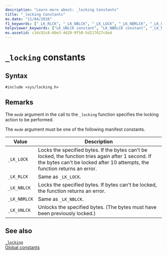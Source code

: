 ```yaml
---
description: "Learn more about: _locking Constants"
title: "_locking Constants"
ms.date: "11/04/2016"
f1_keywords: ["_LK_RLCK", "_LK_NBLCK", "_LK_LOCK", "_LK_NBRLCK", "_LK_UNLCK"]
helpviewer_keywords: ["LK_UNLCK constant", "LK_NBRLCK constant", "_LK_NBRLCK constant", "_LK_NBLCK constant", "_LK_LOCK constant", "LK_NBLCK constant", "_LK_UNLCK constant", "LK_RLCK constant", "_LK_RLCK constant", "LK_LOCK constant"]
ms.assetid: c3dc92c8-60e3-4d29-9f50-5d217627c8ad
---
```

# `_locking` constants

## Syntax

```
#include <sys/locking.h>
```

## Remarks

The *`mode`* argument in the call to the `_locking` function specifies the locking action to be performed.

The *`mode`* argument must be one of the following manifest constants.

|Value|Description|
|-|-|
| `_LK_LOCK`  | Locks the specified bytes. If the bytes can't be locked, the function tries again after 1 second. If the bytes can't be locked after 10 attempts, the function returns an error.  |
| `_LK_RLCK`  | Same as `_LK_LOCK`.  |
|`_LK_NBLCK`  | Locks the specified bytes. If bytes can't be locked, the function returns an error.  |
| `_LK_NBRLCK`  | Same as `_LK_NBLCK`.  |
| `_LK_UNLCK`  | Unlocks the specified bytes. (The bytes must have been previously locked.)  |

## See also

[`_locking`](./reference/locking.md)\
[Global constants](./global-constants.md)
